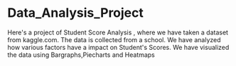 # Data_Analysis_Project
Here's a project of Student Score Analysis , where we have taken a dataset from kaggle.com. The data is collected from a school. We have analyzed how various factors have a impact on Student's Scores.
We have visualized the data using Bargraphs,Piecharts and Heatmaps
